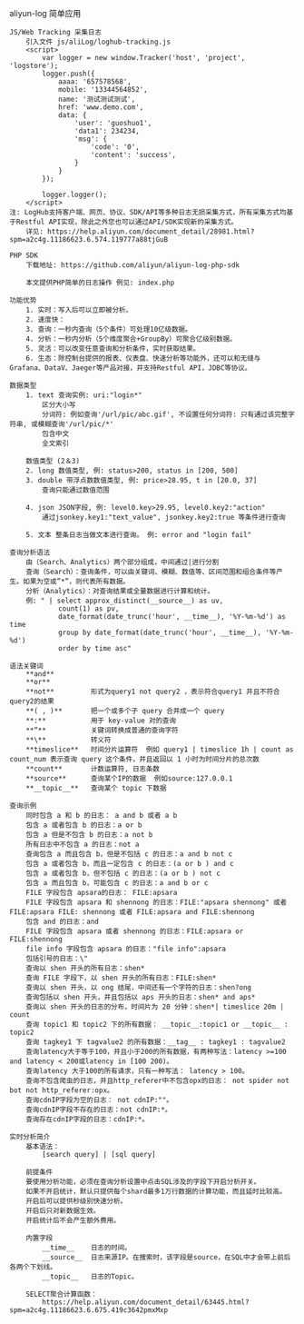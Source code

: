 aliyun-log 简单应用

    JS/Web Tracking 采集日志
        引入文件 js/aliLog/loghub-tracking.js
        <script>
            var logger = new window.Tracker('host', 'project', 'logstore');
            logger.push({
                aaaa: '657578568',
                mobile: '13344564852',
                name: '测试测试测试',
                href: 'www.demo.com',
                data: {
                    'user': 'guoshuo1',
                    'data1': 234234,
                    'msg': {
                        'code': '0',
                        'content': 'success',
                    }
                }
            });
        
            logger.logger();
        </script>
    注: LogHub支持客户端、网页、协议、SDK/API等多种日志无损采集方式，所有采集方式均基于Restful API实现，除此之外您也可以通过API/SDK实现新的采集方式。
        详见: https://help.aliyun.com/document_detail/28981.html?spm=a2c4g.11186623.6.574.119777a88tjGuB
        
    PHP SDK
        下载地址: https://github.com/aliyun/aliyun-log-php-sdk
        
        本文提供PHP简单的日志操作 例见: index.php    
    
    功能优势
        1. 实时：写入后可以立即被分析。
        2. 速度快：
        3. 查询：一秒内查询（5个条件）可处理10亿级数据。
        4. 分析：一秒内分析（5个维度聚合+GroupBy）可聚合亿级别数据。
        5. 灵活：可以改变任意查询和分析条件，实时获取结果。
        6. 生态：除控制台提供的报表、仪表盘、快速分析等功能外，还可以和无缝与Grafana、DataV、Jaeger等产品对接，并支持Restful API，JDBC等协议。

    数据类型
        1. text 查询实例: uri:"login*"
            区分大小写 
            分词符: 例如查询'/url/pic/abc.gif', 不设置任何分词符: 只有通过该完整字符串, 或模糊查询'/url/pic/*'
            包含中文
            全文索引
            
        数值类型 (2＆3)
        2. long 数值类型, 例: status>200, status in [200, 500]
        3. double 带浮点数数值类型, 例: price>28.95, t in [20.0, 37]
            查询只能通过数值范围
            
        4. json JSON字段, 例: level0.key>29.95, level0.key2:"action"
            通过jsonkey.key1:"text_value", jsonkey.key2:true 等条件进行查询
    
        5. 文本 整条日志当做文本进行查询。 例: error and "login fail"

    查询分析语法
        由（Search、Analytics）两个部分组成，中间通过|进行分割
        查询（Search）：查询条件，可以由关键词、模糊、数值等、区间范围和组合条件等产生。如果为空或”*”，则代表所有数据。
        分析（Analytics）：对查询结果或全量数据进行计算和统计。
        例: " | select approx_distinct(__source__) as uv, 
                count(1) as pv, 
                date_format(date_trunc('hour', __time__), '%Y-%m-%d') as time 
                group by date_format(date_trunc('hour', __time__), '%Y-%m-%d') 
                order by time asc"

    语法关键词
        **and**
        **or**
        **not**         形式为query1 not query2 ，表示符合query1 并且不符合query2的结果
        **( , )**       把一个或多个子 query 合并成一个 query
        **:**           用于 key-value 对的查询
        **“**           关键词转换成普通的查询字符
        **\**           转义符
        **timeslice**   时间分片运算符  例如 query1 | timeslice 1h | count as count_num 表示查询 query 这个条件，并且返回以 1 小时为时间分片的总次数
        **count**       计数运算符, 日志条数
        **source**      查询某个IP的数据  例如source:127.0.0.1
        **__topic__**   查询某个 topic 下数据
        
    查询示例
        同时包含 a 和 b 的日志： a and b 或者 a b
        包含 a 或者包含 b 的日志：a or b
        包含 a 但是不包含 b 的日志：a not b
        所有日志中不包含 a 的日志：not a
        查询包含 a 而且包含 b，但是不包括 c 的日志：a and b not c
        包含 a 或者包含 b，而且一定包含 c 的日志：(a or b ) and c
        包含 a 或者包含 b，但不包括 c 的日志：(a or b ) not c
        包含 a 而且包含 b，可能包含 c 的日志：a and b or c
        FILE 字段包含 apsara的日志： FILE:apsara
        FILE 字段包含 apsara 和 shennong 的日志：FILE:"apsara shennong" 或者 FILE:apsara FILE: shennong 或者 FILE:apsara and FILE:shennong
        包含 and 的日志：and
        FILE 字段包含 apsara 或者 shennong 的日志：FILE:apsara or FILE:shennong
        file info 字段包含 apsara 的日志："file info":apsara
        包括引号的日志：\"
        查询以 shen 开头的所有日志：shen*
        查询 FILE 字段下，以 shen 开头的所有日志：FILE:shen*
        查询以 shen 开头，以 ong 结尾，中间还有一个字符的日志：shen?ong
        查询包括以 shen 开头，并且包括以 aps 开头的日志：shen* and aps*
        查询以 shen 开头的日志的分布，时间片为 20 分钟：shen*| timeslice 20m | count
        查询 topic1 和 topic2 下的所有数据： __topic__:topic1 or __topic__ : topic2
        查询 tagkey1 下 tagvalue2 的所有数据：__tag__ : tagkey1 : tagvalue2
        查询latency大于等于100，并且小于200的所有数据，有两种写法：latency >=100 and latency < 200或latency in [100 200)。
        查询latency 大于100的所有请求，只有一种写法： latency > 100。
        查询不包含爬虫的日志，并且http_referer中不包含opx的日志： not spider not bot not http_referer:opx。
        查询cdnIP字段为空的日志： not cdnIP:""。
        查询cdnIP字段不存在的日志：not cdnIP:*。
        查询存在cdnIP字段的日志：cdnIP:*。
        
    实时分析简介
        基本语法：
            [search query] | [sql query]
            
        前提条件
        要使用分析功能，必须在查询分析设置中点击SQL涉及的字段下开启分析开关。
        如果不开启统计，默认只提供每个shard最多1万行数据的计算功能，而且延时比较高。
        开启后可以提供秒级别快速分析。
        开启后只对新数据生效。
        开启统计后不会产生额外费用。
        
        内置字段
            __time__    日志的时间。
            __source__  日志来源IP。在搜索时，该字段是source，在SQL中才会带上前后各两个下划线。
            __topic__   日志的Topic。
            
        SELECT聚合计算函数：
            https://help.aliyun.com/document_detail/63445.html?spm=a2c4g.11186623.6.675.419c3642pmxMxp
        
            
